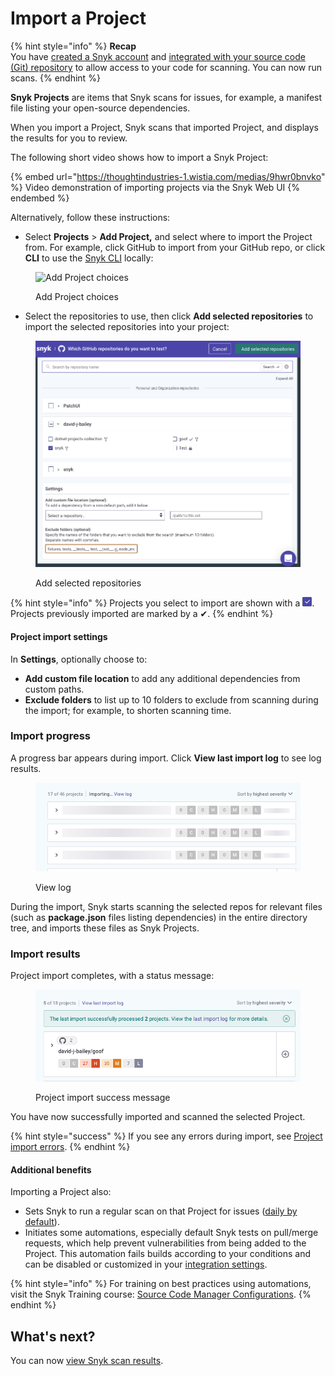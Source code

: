 # Import a Project

{% hint style="info" %}
**Recap**\
You have [created a Snyk account](create-a-snyk-account.md) and [integrated with your source code (Git) repository](set-up-an-integration.md) to allow access to your code for scanning. You can now run scans.
{% endhint %}

**Snyk Projects** are items that Snyk scans for issues, for example, a manifest file listing your open-source dependencies.

When you import a Project, Snyk scans that imported Project, and displays the results for you to review.

The following short video shows how to import a Snyk Project:

{% embed url="https://thoughtindustries-1.wistia.com/medias/9hwr0bnvko" %}
Video demonstration of importing projects via the Snyk Web UI
{% endembed %}

Alternatively, follow these instructions:

* Select **Projects** > **Add Project,** and select where to import the Project from. For example, click GitHub to import from your GitHub repo, or click **CLI** to use the [Snyk CLI](../../snyk-cli/) locally:

<figure><img src="../../.gitbook/assets/Screenshot 2022-07-26 at 10.06.54.png" alt="Add Project choices"><figcaption><p>Add Project choices</p></figcaption></figure>

* Select the repositories to use, then click **Add selected repositories** to import the selected repositories into your project:

<figure><img src="../../.gitbook/assets/image (4) (2) (1).png" alt=""><figcaption><p>Add selected repositories</p></figcaption></figure>

{% hint style="info" %}
Projects you select to import are shown with a ![](<../../.gitbook/assets/image (7) (1).png>).\
Projects previously imported are marked by a ✔.
{% endhint %}

#### Project import settings

In **Settings**, optionally choose to:

* **Add custom file location** to add any additional dependencies from custom paths.
* **Exclude folders** to list up to 10 folders to exclude from scanning during the import; for example, to shorten scanning time.

### Import progress

A progress bar appears during import. Click **View last import log** to see log results.

<figure><img src="../../.gitbook/assets/Screenshot 2022-07-26 at 10.23.09.png" alt="View log"><figcaption><p>View log</p></figcaption></figure>

During the import, Snyk starts scanning the selected repos for relevant files (such as  **package.json** files listing dependencies) in the entire directory tree, and imports these files as Snyk Projects.

### Import results

Project import completes, with a status message:

<figure><img src="../../.gitbook/assets/Screenshot 2022-06-13 at 11.38.00.png" alt="Project import success message"><figcaption><p>Project import success message</p></figcaption></figure>

You have now successfully imported and scanned the selected Project.

{% hint style="success" %}
If you see any errors during import, see [Project import errors](https://support.snyk.io/hc/en-us/articles/360001373118).
{% endhint %}

#### Additional benefits

Importing a Project also:

* Sets Snyk to run a regular scan on that Project for issues ([daily by default](../../snyk-admin/managing-settings/usage-page-details.md#projects)).
* Initiates some automations, especially default Snyk tests on pull/merge requests, which help prevent vulnerabilities from being added to the Project. This automation fails builds according to your conditions and can be disabled or customized in your [integration settings](../../integrations/git-repository-scm-integrations/).

{% hint style="info" %}
For training on best practices using automations, visit the Snyk Training course: [Source Code Manager Configurations](https://training.snyk.io/courses/source-code-manager-configurations).
{% endhint %}

## What's next?

You can now [view Snyk scan results](view-snyk-scan-results.md).
